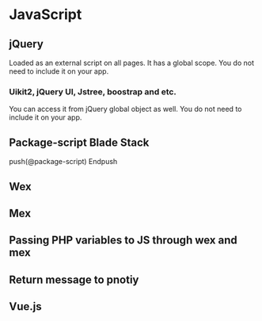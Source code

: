 # JavaScript 

## jQuery 
Loaded as an external script on all pages. It has a global scope. You do not need to include it on your app.

### Uikit2, jQuery UI, Jstree, boostrap and etc.
You can access it from jQuery global object as well. You do not need to include it on your app.

## Package-script Blade Stack
push(@package-script)
Endpush

## Wex

## Mex

## Passing PHP variables to JS through wex and mex

## Return message to pnotiy

## Vue.js
